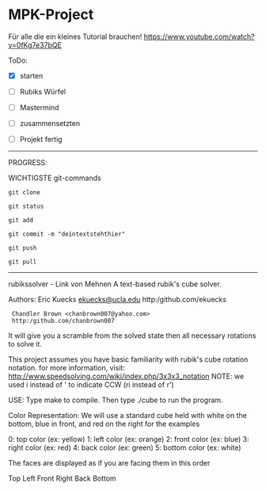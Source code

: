 # MPK-Project

Für alle die ein kleines Tutorial brauchen!
https://www.youtube.com/watch?v=0fKg7e37bQE


ToDo: 


-[x] starten

-[ ] Rubiks Würfel

-[ ] Mastermind

-[ ] zusammensetzten

-[ ] Projekt fertig 

_____________________________________________________________________________

PROGRESS:




WICHTIGSTE git-commands

    git clone

    git status

    git add

    git commit -m "deintextstehthier"

    git push

    git pull


_____________________________________________________________________________
rubikssolver - Link von Mehnen 
A text-based rubik's cube solver. 

Authors: Eric Kuecks <ekuecks@ucla.edu>
	 http:/github.com/ekuecks
	 
	 Chandler Brown <chanbrown007@yahoo.com>
	 http:/github.com/chanbrown007

It will give you a scramble from the solved state then
all necessary rotations to solve it.

This project assumes you have basic familiarity with 
rubik's cube rotation notation.
for more information, visit:
http://www.speedsolving.com/wiki/index.php/3x3x3_notation
NOTE: we used i instead of ' to indicate CCW (ri instead of r')

USE:
Type make to compile.
Then type ./cube to run the program.

Color Representation:
We will use a standard cube held with white on the bottom, blue
in front, and red on the right for the examples

0: top color (ex: yellow)
1: left color (ex: orange)
2: front color (ex: blue)
3: right color (ex: red)
4: back color (ex: green)
5: bottom color (ex: white)

The faces are displayed as if you are facing them in this order

Top
Left
Front
Right
Back
Bottom


